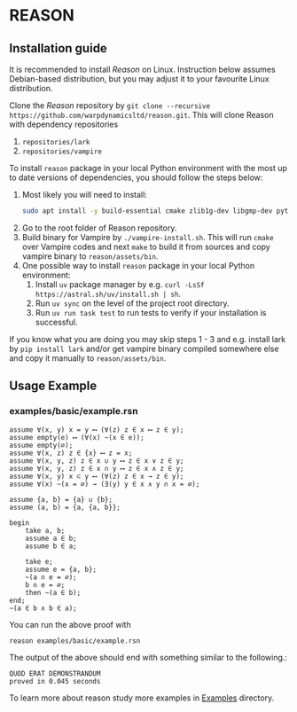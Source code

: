 # REASON

## Installation guide

It is recommended to install <i>Reason</i> on Linux. 
Instruction below assumes Debian-based distribution, but you may adjust it to your favourite Linux distribution.

Clone the <i>Reason</i> repository by `git clone --recursive https://github.com/warpdynamicsltd/reason.git`. 
This will clone Reason with dependency repositories

1. `repositories/lark`
2. `repositories/vampire`

To install `reason` package in your local Python environment 
with the most up to date versions of dependencies, you should follow the steps below:

1. Most likely you will need to install:
   ```bash
   sudo apt install -y build-essential cmake zlib1g-dev libgmp-dev python3 curl
   ```
1. Go to the root folder of Reason repository.
2. Build binary for Vampire by `./vampire-install.sh`. This will run `cmake` over Vampire codes and next `make` to build it from sources and copy vampire binary to `reason/assets/bin`.
3. One possible way to install `reason` package in your local Python environment:
   1. Install `uv` package manager by e.g. `curl -LsSf https://astral.sh/uv/install.sh | sh`.
   2. Run `uv sync` on the level of the project root directory.
   3. Run `uv run task test` to run tests to verify if your installation is successful.

If you know what you are doing you may skip steps 1 - 3 and e.g. install lark by `pip install lark` 
and/or get vampire binary compiled somewhere else and copy it manually to `reason/assets/bin`.

## Usage Example

### examples/basic/example.rsn

```
assume ∀(x, y) x = y ⟷ (∀(z) z ∈ x ⟷ z ∈ y);
assume empty(e) ⟷ (∀(x) ~(x ∈ e));
assume empty(∅);
assume ∀(x, z) z ∈ {x} ⟷ z = x;
assume ∀(x, y, z) z ∈ x ∪ y ⟷ z ∈ x ∨ z ∈ y;
assume ∀(x, y, z) z ∈ x ∩ y ⟷ z ∈ x ∧ z ∈ y;
assume ∀(x, y) x ⊂ y ⟷ (∀(z) z ∈ x → z ∈ y);
assume ∀(x) ~(x = ∅) → (∃(y) y ∈ x ∧ y ∩ x = ∅);

assume {a, b} = {a} ∪ {b};
assume (a, b) = {a, {a, b}};

begin
    take a, b;
    assume a ∈ b;
    assume b ∈ a;

    take e;
    assume e = {a, b};
    ~(a ∩ e = ∅);
    b ∩ e = ∅;
    then ~(a ∈ b);
end;
~(a ∈ b ∧ b ∈ a);
```

You can run the above proof with
```bash
reason examples/basic/example.rsn
```

The output of the above should end with something similar to the following.:

```
QUOD ERAT DEMONSTRANDUM
proved in 0.045 seconds
```

To learn more about reason study more examples in [Examples](examples) directory.